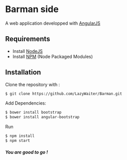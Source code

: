 Barman side
======
A web application developped with [AngularJS](https://angularjs.org/)

Requirements
------------

* Install [NodeJS](http://nodejs.org/)
* Install [NPM](http://nodejs.org/) (Node Packaged Modules)

Installation
------------

Clone the repository with :
```sh
$ git clone https://github.com/LazyWaiter/Barman.git
```

Add Dependencies:
```sh
$ bower install bootstrap
$ bower install angular-bootstrap
```

Run
```sh
$ npm install
$ npm start
```

##### You are good to go !
